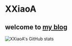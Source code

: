 # XXiaoA
## welcome to [my blog](http://XXiaoA.github.io)

![XXiaoA's GitHub stats](https://github-readme-stats.vercel.app/api?username=XXiaoA&count_private=true&show_icons=true&theme=onedark)
